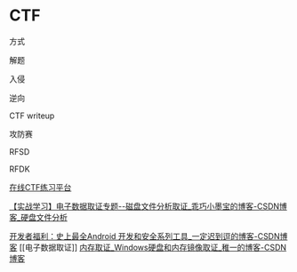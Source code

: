 # CTF

方式

解题

入侵

逆向

CTF writeup

攻防赛

RFSD

RFDK

[在线CTF练习平台](https://www.cnblogs.com/zhaijiahui/p/13072893.html)

[【实战学习】电子数据取证专题--磁盘文件分析取证_乖巧小墨宝的博客-CSDN博客_硬盘文件分析](https://blog.csdn.net/mozhe_/article/details/89174896)

[开发者福利：史上最全Android 开发和安全系列工具_一定迟到逗的博客-CSDN博客](https://blog.csdn.net/weixin_42651205/article/details/84822625?utm_medium=distribute.pc_relevant.none-task-blog-2%7Edefault%7EOPENSEARCH%7Edefault-16.no_search_link&depth_1-utm_source=distribute.pc_relevant.none-task-blog-2%7Edefault%7EOPENSEARCH%7Edefault-16.no_search_link)
[[电子数据取证]]
[内存取证_Windows硬盘和内存镜像取证_稚一的博客-CSDN博客](https://blog.csdn.net/weixin_33326218/article/details/112579473)